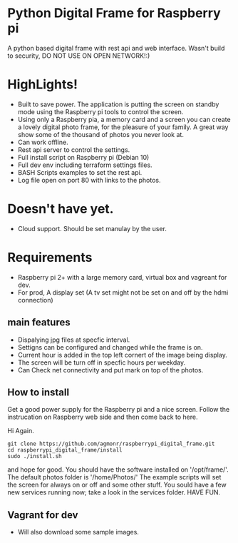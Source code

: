 # Python Digital Frame for Raspberry pi

A python based digital frame with rest api and web interface. Wasn't build to security, DO NOT USE ON OPEN NETWORK!:)

# HighLights!
* Built to save power. The application is putting the screen on standby mode using the Raspberry pi tools to control the screen.
* Using only a Raspberry pia, a memory card and a screen you can create a lovely digital photo frame, for the pleasure of your family. A great way show some of the thousand of photos you never look at. 
* Can work offline.
* Rest api server to control the settings.
* Full install script on Raspberry pi (Debian 10)
* Full dev env including terraform settings files.
* BASH Scripts examples to set the rest api.
* Log file open on port 80 with links to the photos.

# Doesn't have yet.
* Cloud support. Should be set manulay by the user.

# Requirements
* Raspberry pi 2+ with a large memory card, virtual box and vagreant for dev.
* For prod, A display set (A tv set might not be set on and off by the hdmi connection)

## main features
* Dispalying jpg files at specfic interval.
* Settigns can be configured and changed while the frame is on.
* Current hour is added in the top left cornert of the image being display.
* The screen will be turn off in specfic hours per weekday.
* Can Check net connectivity and put mark on top of the photos.

## How to install
Get a good power supply for the Raspberry pi and a nice screen. Follow the instrucation on Raspberry web side and then come back to here.

Hi Again.

    git clone https://github.com/agmonr/raspberrypi_digital_frame.git
    cd raspberrypi_digital_frame/install
    sudo ./install.sh
    
 and hope for good.
 You should have the software installed on '/opt/frame/'.
 The default photos folder is '/home/Photos/'
 The example scripts will set the screen for always on or off and some other stuff.
 You sould have a few new services running now; take a look in the services folder.
 HAVE FUN.

## Vagrant for dev
* Will also download some sample images.
